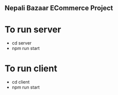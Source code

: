 ## Nepali Bazaar ECommerce Project


# To run server

- cd server
- npm run start

# To run client

- cd client
- npm run start